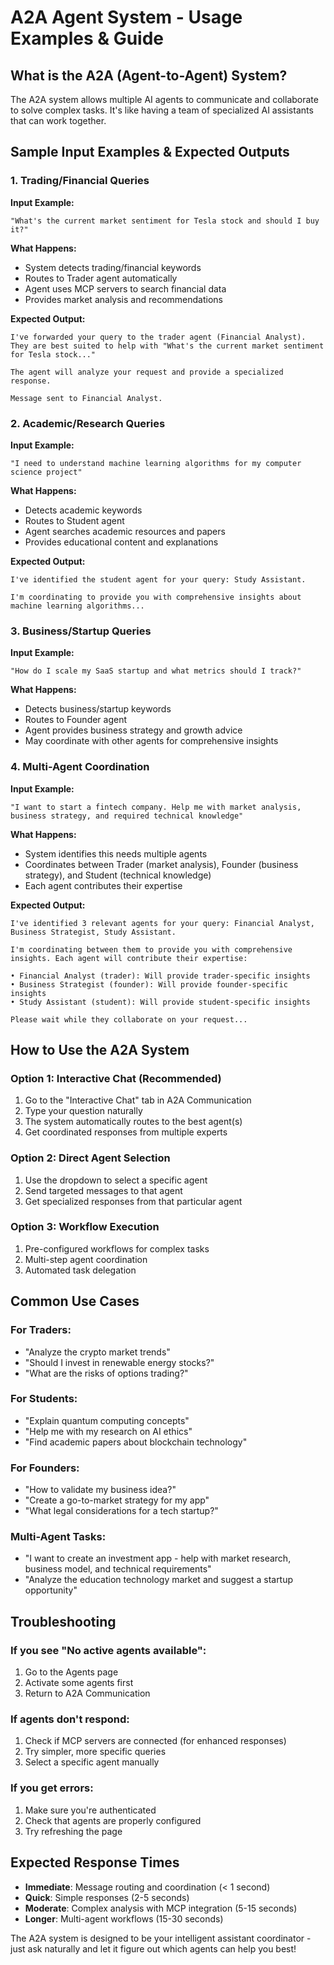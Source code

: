 # A2A Agent System - Usage Examples & Guide

## What is the A2A (Agent-to-Agent) System?

The A2A system allows multiple AI agents to communicate and collaborate to solve complex tasks. It's like having a team of specialized AI assistants that can work together.

## Sample Input Examples & Expected Outputs

### 1. **Trading/Financial Queries**

**Input Example:**
```
"What's the current market sentiment for Tesla stock and should I buy it?"
```

**What Happens:**
- System detects trading/financial keywords
- Routes to Trader agent automatically
- Agent uses MCP servers to search financial data
- Provides market analysis and recommendations

**Expected Output:**
```
I've forwarded your query to the trader agent (Financial Analyst). They are best suited to help with "What's the current market sentiment for Tesla stock..."

The agent will analyze your request and provide a specialized response.

Message sent to Financial Analyst.
```

### 2. **Academic/Research Queries**

**Input Example:**
```
"I need to understand machine learning algorithms for my computer science project"
```

**What Happens:**
- Detects academic keywords
- Routes to Student agent
- Agent searches academic resources and papers
- Provides educational content and explanations

**Expected Output:**
```
I've identified the student agent for your query: Study Assistant.

I'm coordinating to provide you with comprehensive insights about machine learning algorithms...
```

### 3. **Business/Startup Queries**

**Input Example:**
```
"How do I scale my SaaS startup and what metrics should I track?"
```

**What Happens:**
- Detects business/startup keywords
- Routes to Founder agent
- Agent provides business strategy and growth advice
- May coordinate with other agents for comprehensive insights

### 4. **Multi-Agent Coordination**

**Input Example:**
```
"I want to start a fintech company. Help me with market analysis, business strategy, and required technical knowledge"
```

**What Happens:**
- System identifies this needs multiple agents
- Coordinates between Trader (market analysis), Founder (business strategy), and Student (technical knowledge)
- Each agent contributes their expertise

**Expected Output:**
```
I've identified 3 relevant agents for your query: Financial Analyst, Business Strategist, Study Assistant.

I'm coordinating between them to provide you with comprehensive insights. Each agent will contribute their expertise:

• Financial Analyst (trader): Will provide trader-specific insights
• Business Strategist (founder): Will provide founder-specific insights  
• Study Assistant (student): Will provide student-specific insights

Please wait while they collaborate on your request...
```

## How to Use the A2A System

### Option 1: Interactive Chat (Recommended)
1. Go to the "Interactive Chat" tab in A2A Communication
2. Type your question naturally
3. The system automatically routes to the best agent(s)
4. Get coordinated responses from multiple experts

### Option 2: Direct Agent Selection
1. Use the dropdown to select a specific agent
2. Send targeted messages to that agent
3. Get specialized responses from that particular agent

### Option 3: Workflow Execution
1. Pre-configured workflows for complex tasks
2. Multi-step agent coordination
3. Automated task delegation

## Common Use Cases

### For Traders:
- "Analyze the crypto market trends"
- "Should I invest in renewable energy stocks?"
- "What are the risks of options trading?"

### For Students:
- "Explain quantum computing concepts"
- "Help me with my research on AI ethics"
- "Find academic papers about blockchain technology"

### For Founders:
- "How to validate my business idea?"
- "Create a go-to-market strategy for my app"
- "What legal considerations for a tech startup?"

### Multi-Agent Tasks:
- "I want to create an investment app - help with market research, business model, and technical requirements"
- "Analyze the education technology market and suggest a startup opportunity"

## Troubleshooting

### If you see "No active agents available":
1. Go to the Agents page
2. Activate some agents first
3. Return to A2A Communication

### If agents don't respond:
1. Check if MCP servers are connected (for enhanced responses)
2. Try simpler, more specific queries
3. Select a specific agent manually

### If you get errors:
1. Make sure you're authenticated
2. Check that agents are properly configured
3. Try refreshing the page

## Expected Response Times
- **Immediate**: Message routing and coordination (< 1 second)
- **Quick**: Simple responses (2-5 seconds)
- **Moderate**: Complex analysis with MCP integration (5-15 seconds)
- **Longer**: Multi-agent workflows (15-30 seconds)

The A2A system is designed to be your intelligent assistant coordinator - just ask naturally and let it figure out which agents can help you best!